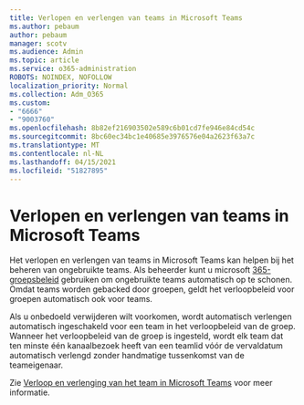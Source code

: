```yaml
---
title: Verlopen en verlengen van teams in Microsoft Teams
ms.author: pebaum
author: pebaum
manager: scotv
ms.audience: Admin
ms.topic: article
ms.service: o365-administration
ROBOTS: NOINDEX, NOFOLLOW
localization_priority: Normal
ms.collection: Adm_O365
ms.custom:
- "6666"
- "9003760"
ms.openlocfilehash: 8b82ef216903502e589c6b01cd7fe946e84cd54c
ms.sourcegitcommit: 8bc60ec34bc1e40685e3976576e04a2623f63a7c
ms.translationtype: MT
ms.contentlocale: nl-NL
ms.lasthandoff: 04/15/2021
ms.locfileid: "51827895"
---
```

# <a name="team-expiration-and-renewal-in-microsoft-teams"></a>Verlopen en verlengen van teams in Microsoft Teams

Het verlopen en verlengen van teams in Microsoft Teams kan helpen bij het beheren van ongebruikte teams. Als beheerder kunt u microsoft  [365-groepsbeleid](https://docs.microsoft.com/microsoft-365/admin/create-groups/office-365-groups-expiration-policy)  gebruiken om ongebruikte teams automatisch op te schonen. Omdat teams worden gebacked door groepen, geldt het verloopbeleid voor groepen automatisch ook voor teams.

Als u onbedoeld verwijderen wilt voorkomen, wordt automatisch verlengen automatisch ingeschakeld voor een team in het verloopbeleid van de groep. Wanneer het verloopbeleid van de groep is ingesteld, wordt elk team dat ten minste één kanaalbezoek heeft van een teamlid vóór de vervaldatum automatisch verlengd zonder handmatige tussenkomst van de teameigenaar.  

Zie  [Verloop en verlenging van het team in Microsoft Teams](https://docs.microsoft.com/microsoftteams/team-expiration-renewal)  voor meer informatie.
